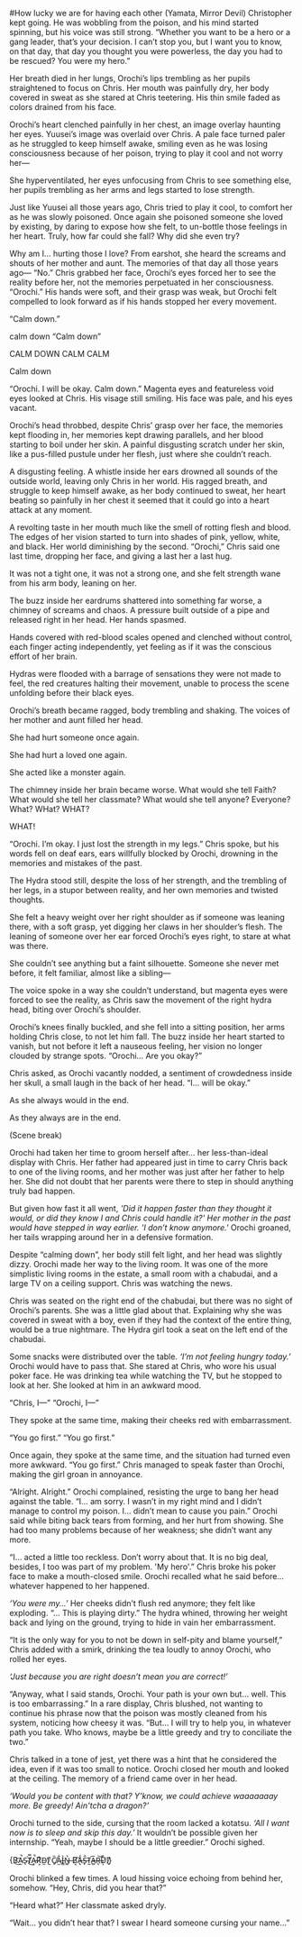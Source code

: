 #How lucky we are for having each other (Yamata, Mirror Devil)
Christopher kept going. He was wobbling from the poison, and his mind started spinning, but his voice was still strong. “Whether you want to be a hero or a gang leader, that’s your decision. I can’t stop you, but I want you to know, on that day, that day you thought you were powerless, the day you had to be rescued? You were my hero.”

Her breath died in her lungs, Orochi’s lips trembling as her pupils straightened to focus on Chris. Her mouth was painfully dry, her body covered in sweat as she stared at Chris teetering. His thin smile faded as colors drained from his face.

Orochi’s heart clenched painfully in her chest, an image overlay haunting her eyes. Yuusei’s image was overlaid over Chris. A pale face turned paler as he struggled to keep himself awake, smiling even as he was losing consciousness because of her poison, trying to play it cool and not worry her—

She hyperventilated, her eyes unfocusing from Chris to see something else, her pupils trembling as her arms and legs started to lose strength.

Just like Yuusei all those years ago, Chris tried to play it cool, to comfort her as he was slowly poisoned. Once again she poisoned someone she loved by existing, by daring to expose how she felt, to un-bottle those feelings in her heart. Truly, how far could she fall? Why did she even try?

Why am I… hurting those I love?
From earshot, she heard the screams and shouts of her mother and aunt. The memories of that day all those years ago— “No.” Chris grabbed her face, Orochi’s eyes forced her to see the reality before her, not the memories perpetuated in her consciousness. “Orochi.” His hands were soft, and their grasp was weak, but Orochi felt compelled to look forward as if his hands stopped her every movement.

“Calm down.”

calm down
“Calm down”

CALM DOWN
CALM
CALM

Calm down

“Orochi. I will be okay. Calm down.” Magenta eyes and featureless void eyes looked at Chris. His visage still smiling. His face was pale, and his eyes vacant.

Orochi’s head throbbed, despite Chris’ grasp over her face, the memories kept flooding in, her memories kept drawing parallels, and her blood starting to boil under her skin. A painful disgusting scratch under her skin, like a pus-filled pustule under her flesh, just where she couldn’t reach.

A disgusting feeling. A whistle inside her ears drowned all sounds of the outside world, leaving only Chris in her world. His ragged breath, and struggle to keep himself awake, as her body continued to sweat, her heart beating so painfully in her chest it seemed that it could go into a heart attack at any moment.

A revolting taste in her mouth much like the smell of rotting flesh and blood. The edges of her vision started to turn into shades of pink, yellow, white, and black. Her world diminishing by the second. “Orochi,” Chris said one last time, dropping her face, and giving a last her a last hug.

It was not a tight one, it was not a strong one, and she felt strength wane from his arm body, leaning on her.

The buzz inside her eardrums shattered into something far worse, a chimney of screams and chaos. A pressure built outside of a pipe and released right in her head. Her hands spasmed.

Hands covered with red-blood scales opened and clenched without control, each finger acting independently, yet feeling as if it was the conscious effort of her brain.

Hydras were flooded with a barrage of sensations they were not made to feel, the red creatures halting their movement, unable to process the scene unfolding before their black eyes.

Orochi’s breath became ragged, body trembling and shaking. The voices of her mother and aunt filled her head.

She had hurt someone once again.

She had hurt a loved one again.

She acted like a monster again.

The chimney inside her brain became worse. What would she tell Faith? What would she tell her classmate? What would she tell anyone? Everyone? What? WHat? WHAT?

WHAT!

“Orochi. I’m okay. I just lost the strength in my legs.” Chris spoke, but his words fell on deaf ears, ears willfully blocked by Orochi, drowning in the memories and mistakes of the past.

The Hydra stood still, despite the loss of her strength, and the trembling of her legs, in a stupor between reality, and her own memories and twisted thoughts.

She felt a heavy weight over her right shoulder as if someone was leaning there, with a soft grasp, yet digging her claws in her shoulder’s flesh. The leaning of someone over her ear forced Orochi’s eyes right, to stare at what was there.

She couldn’t see anything but a faint silhouette. Someone she never met before, it felt familiar, almost like a sibling—

The voice spoke in a way she couldn’t understand, but magenta eyes were forced to see the reality, as Chris saw the movement of the right hydra head, biting over Orochi’s shoulder.

Orochi’s knees finally buckled, and she fell into a sitting position, her arms holding Chris close, to not let him fall. The buzz inside her heart started to vanish, but not before it left a nauseous feeling, her vision no longer clouded by strange spots. “Orochi… Are you okay?”

Chris asked, as Orochi vacantly nodded, a sentiment of crowdedness inside her skull, a small laugh in the back of her head. “I… will be okay.”

As she always would in the end.

As they always are in the end.

(Scene break)

Orochi had taken her time to groom herself after… her less-than-ideal display with Chris. Her father had appeared just in time to carry Chris back to one of the living rooms, and her mother was just after her father to help her. She did not doubt that her parents were there to step in should anything truly bad happen.

But given how fast it all went, *'Did it happen faster than they thought it would, or did they know I and Chris could handle it?' Her mother in the past would have stepped in way earlier. 'I don’t know anymore.'* Orochi groaned, her tails wrapping around her in a defensive formation.

Despite “calming down”, her body still felt light, and her head was slightly dizzy. Orochi made her way to the living room. It was one of the more simplistic living rooms in the estate, a small room with a chabudai, and a large TV on a ceiling support. Chris was watching the news.

Chris was seated on the right end of the chabudai, but there was no sight of Orochi’s parents. She was a little glad about that. Explaining why she was covered in sweat with a boy, even if they had the context of the entire thing, would be a true nightmare. The Hydra girl took a seat on the left end of the chabudai.

Some snacks were distributed over the table. *‘I’m not feeling hungry today.’* Orochi would have to pass that. She stared at Chris, who wore his usual poker face. He was drinking tea while watching the TV, but he stopped to look at her. She looked at him in an awkward mood.

“Chris, I—”
“Orochi, I—”

They spoke at the same time, making their cheeks red with embarrassment.

“You go first.”
“You go first.”

Once again, they spoke at the same time, and the situation had turned even more awkward. “You go first.” Chris managed to speak faster than Orochi, making the girl groan in annoyance.

“Alright. Alright.” Orochi complained, resisting the urge to bang her head against the table. “I… am sorry. I wasn’t in my right mind and I didn’t manage to control my poison. I… didn’t mean to cause you pain.” Orochi said while biting back tears from forming, and her hurt from showing. She had too many problems because of her weakness; she didn’t want any more.

“I… acted a little too reckless. Don’t worry about that. It is no big deal, besides, I too was part of my problem. 'My hero'.” Chris broke his poker face to make a mouth-closed smile. Orochi recalled what he said before… whatever happened to her happened.

*‘You were my…’* Her cheeks didn’t flush red anymore; they felt like exploding. “... This is playing dirty.” The hydra whined, throwing her weight back and lying on the ground, trying to hide in vain her embarrassment.

“It is the only way for you to not be down in self-pity and blame yourself,” Chris added with a smirk, drinking the tea loudly to annoy Orochi, who rolled her eyes.

*‘Just because you are right doesn’t mean you are correct!’*

“Anyway, what I said stands, Orochi. Your path is your own but… well. This is too embarrassing.” In a rare display, Chris blushed, not wanting to continue his phrase now that the poison was mostly cleaned from his system, noticing how cheesy it was. “But… I will try to help you, in whatever path you take. Who knows, maybe be a little greedy and try to conciliate the two.”

Chris talked in a tone of jest, yet there was a hint that he considered the idea, even if it was too small to notice. Orochi closed her mouth and looked at the ceiling. The memory of a friend came over in her head.

*‘Would you be content with that? Y’know, we could achieve waaaaaaay more. Be greedy! Ain'tcha a dragon?’*

Orochi turned to the side, cursing that the room lacked a kotatsu. *‘All I want now is to sleep and skip this day.’* It wouldn’t be possible given her internship. “Yeah, maybe I should be a little greedier.” Orochi sighed.

{B̷͜͝A̷̫̚S̴̖͘T̸̿͜A̵̧̚R̸͕͒D̴̫̕!̸̰̍ C̸̙̏A̷̫̐I̵͇͐N̶̳̉ B̸͔͠A̶̢̒Ŝ̶̙T̷̰͘A̶̻̅R̶̨͝D̸̦̏!̸̘͂}

Orochi blinked a few times. A loud hissing voice echoing from behind her, somehow. “Hey, Chris, did you hear that?”

“Heard what?” Her classmate asked dryly.

“Wait… you didn’t hear that? I swear I heard someone cursing your name…”